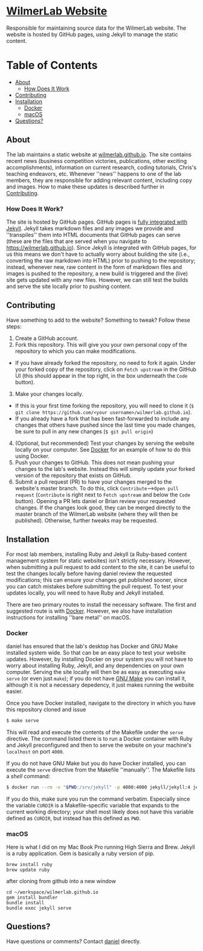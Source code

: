 # [WilmerLab Website](https://wilmerlab.github.io/)

Responsible for maintaining source data for the WilmerLab website. The website
is hosted by GitHub pages, using Jekyll to manage the static content.

# Table of Contents

- [About](#about)
  - [How Does It Work](#how-does-it-work)
- [Contributing](#contributing)
- [Installation](#installation)
  - [Docker](#docker)
  - [macOS](#macos)
- [Questions?](#questions)

## About <a name="about"></a>

The lab maintains a static website at
[wilmerlab.github.io](https://wilmerlab.github.io/). The site contains recent
news (business competition victories, publications, other exciting
accomplishments), information on current research, coding tutorials, Chris's
teaching endeavors, etc. Whenever ''news'' happens to one of the lab members,
they are responsible for adding relevant content, including copy and images.
How to make these updates is described further in
[Contributing](#contributing).

### How Does It Work? <a name="how-does-it-work"></a>

The site is hosted by GitHub pages. GitHub pages is [fully integrated with
Jekyll](https://docs.github.com/en/pages/setting-up-a-github-pages-site-with-jekyll/about-github-pages-and-jekyll).
Jekyll takes markdown files and any images we provide and ''transpiles'' them
into HTML documents that GitHub pages can serve (these are the files that are
served when you navigate to https://wilmerlab.github.io). Since Jekyll is
integrated with GitHub pages, for us this means we don't have to actually worry
about building the site (i.e., converting the raw markdown into HTML) prior to
pushing to the repository; instead, whenever new, raw content in the form of
markdown files and images is pushed to the repository, a new build is triggered
and the (live) site gets updated with any new files. However, we can still test
the builds and serve the site locally prior to pushing content.

## Contributing <a name="contributing"></a>

Have something to add to the website? Something to tweak? Follow these steps:

1. Create a GitHub account.
2. Fork this repository. This will give you your own personal copy of the
   repository to which you can make modifications.
  - If you have already forked the repository, no need to fork it again. Under
    your forked copy of the repository, click on ``Fetch upstream`` in the
GitHub UI (this should appear in the top right, in the box underneath the
``Code`` button).
3. Make your changes locally.
  - If this is your first time forking the repository, you will need to clone
    it (`$ git clone https://github.com/<your username>/wilmerlab.github.io`).
  - If you already have a fork that has been fast-forwarded to include any
    changes that others have pushed since the last time you made changes, be
sure to pull in any new changes (`$ git pull origin`)
4. (Optional, but recommended) Test your changes by serving the website locally
   on your computer. See [Docker](#docker) for an example of how to do this
using Docker.
5. Push your changes to GitHub. This does not mean pushing your changes to the
   lab's website. Instead this will simply update your forked version of the
repository that exists on GitHub.
6. Submit a pull request (PR) to have your changes merged to the website's
   master branch. To do this, click `Contribute`-->`Open pull request`
(`Contribute` is right next to `Fetch upstream` and below the `Code` button).
Opening a PR lets daniel or Brian review your requested changes. If the
changes look good, they can be merged directly to the master branch of the
WilmerLab website (where they will then be published). Otherwise, further
tweaks may be requested.

## Installation <a name="installation"></a>

For most lab members, installing Ruby and Jekyll (a Ruby-based content
management system for static websites) isn't strictly necessary. However, when
submitting a pull request to add content to the site, it can be useful to test
the changes locally before having daniel review the requested modifications;
this can ensure your changes get published sooner, since you can catch mistakes
before submitting the pull request. To test your updates locally, you will need
to have Ruby and Jekyll installed.

There are two primary routes to install the necessary software. The first and
suggested route is with [Docker](https://www.docker.com/). However, we also
have installation instructions for installing ''bare metal'' on macOS.

### Docker <a name="docker"></a>

daniel has ensured that the lab's desktop has Docker and GNU Make installed
system wide. So that can be an easy place to test your website updates.
However, by installing Docker on your system you will not have to worry about
installing Ruby, Jekyll, and any dependencies on your own computer. Serving the
site locally will then be as easy as executing `make serve` (or even just
`make`); if you do not have [GNU Make](https://www.gnu.org/software/make/) you
can install it, although it is not a necessary depedency, it just makes running
the website easier.

Once you have Docker installed, navigate to the directory in which you have
this repository cloned and issue
```sh
$ make serve
```
This will read and execute the contents of the Makefile under the `serve`
directive. The command listed there is to run a Docker container with Ruby and
Jekyll preconfigured and then to serve the website on your machine's
`localhost` on port `4000`.

If you do not have GNU Make but you do have Docker installed, you can execute
the `serve` directive from the Makefile ''manually''. The Makefile lists a
_shell_ command:
```sh
$ docker run --rm -v "$PWD:/srv/jekyll" -p 4000:4000 jekyll/jekyll:4 jekyll serve
```
If you do this, make sure you run the command verbatim. Especially since the
variable `CURDIR` is a Makefile-specific variable that expands to the current
working directory; your shell most likely does not have this variable defined
as `CURDIR`, but instead has this defined as `PWD`.

### macOS <a name="macos"></a>

Here is what I did on my Mac Book Pro running High Sierra and Brew. Jekyll is a
ruby application. Gem is basically a ruby version of pip.

```
brew install ruby
brew update ruby
```

after cloning from github into a new window
```
cd ~/workspace/wilmerlab.github.io
gem install bundler
bundle install
bundle exec jekyll serve
```

## Questions? <a name="questions"></a>

Have questions or comments? Contact [daniel](https://github.com/daniel-salmon)
directly.
